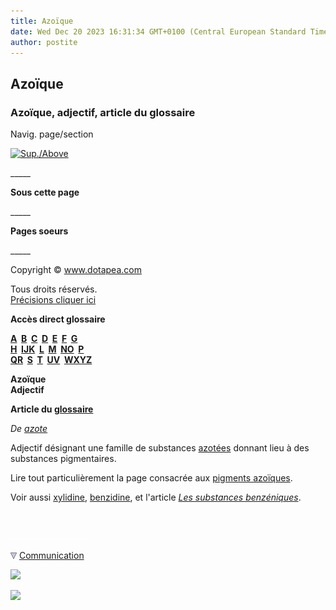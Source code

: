 ```yaml
---
title: Azoïque
date: Wed Dec 20 2023 16:31:34 GMT+0100 (Central European Standard Time)
author: postite
---
```


## Azoïque
### Azoïque, adjectif, article du glossaire
 Navig. page/section

[![Sup./Above](_derived/up_cmp_themenoir010_up.gif)](a.html)

\_\_\_\_\_

**Sous cette page**

\_\_\_\_\_

**Pages soeurs**

\_\_\_\_\_

Copyright © www.dotapea.com

Tous droits réservés.  
[Précisions cliquer ici](droitscopie.html)

**Accès direct glossaire**

**[A](a.html)  [B](b.html)  [C](c.html)  [D](d.html)  [E](e.html)  [F](f.html)  [G](g.html)  
[H](h.html)  [IJK](ijk.html)  [L](l.html)  [M](m.html)  [NO](no.html)  [P](p.html)  
[QR](qr.html)  [S](s.html)  [T](t.html)  [UV](uv.html)  [WXYZ](wxyz.html)**

**Azoïque  
Adjectif**

**Article du [glossaire](glossaire.html)**

_De [azote](azoique.html#azote)_

Adjectif désignant une famille de substances [azotées](azote.html) donnant lieu à des substances pigmentaires.

Lire tout particulièrement la page consacrée aux [pigments azoïques](azoiques.html).

Voir aussi [xylidine](xylidine.html), [benzidine](benzidine.html), et l'article [_Les substances benzéniques_](benzene.html).



 

 ![](images/transparent122x1.gif)

![](images/flechebas.gif) [Communication](http://www.artrealite.com/annonceurs.htm) 

[![](https://cbonvin.fr/sites/regie.artrealite.com/visuels/campagne1.png)](index-2.html#20131014)

![](https://cbonvin.fr/sites/regie.artrealite.com/visuels/campagne2.png)